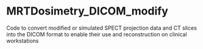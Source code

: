 # MRTDosimetry_DICOM_modify
Code to convert modified or simulated SPECT projection data and CT slices into the DICOM format to enable their use and reconstruction on clinical workstations
